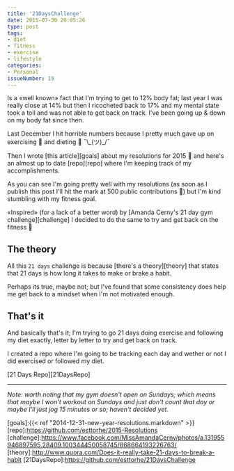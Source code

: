 ```yaml
---
title: '21DaysChallenge'
date: 2015-07-30 20:05:26
type: post
tags:
- diet
- fitness
- exercise
- lifestyle
categories:
- Personal
issueNumber: 19
---
```

Is a «well known» fact that I'm trying to get to 12% body fat; last year I was really close at 14% but then I ricocheted back to 17% and my mental state took a toll and was not able to get back on track. I've been going up & down on my body fat since then.

Last December I hit horrible numbers because I pretty much gave up on exercising 💪 and dieting 🌿 ¯\\\_(ツ)_/¯
<!--more-->
Then I wrote [this article][goals] about my resolutions for 2015 🎉 and here's an almost up to date [repo][repo] where I'm keeping track of my accomplishments.

As you can see I'm going pretty well with my resolutions (as soon as I publish this post I'll hit the mark at 500 public contributions 🎉) but I'm kind stumbling with my fitness goal.

«Inspired» (for a lack of a better word) by [Amanda Cerny's 21 day gym challenge][challenge] I decided to do the same to try and get back on the fitness 🚃

## The theory
All this `21 days` challenge is because [there's a theory][theory] that states that 21 days is how long it takes to make or brake a habit.

Perhaps its true, maybe not; but I've found that some consistency does help me get back to a mindset when I'm not motivated enough.

## That's it
And basically that's it; I'm trying to go 21 days doing exercise and following my diet exactly, letter by letter to try and get back on track.

I created a repo where I'm going to be tracking each day and wether or not I did exercised or followed my diet.

[21 Days Repo][21DaysRepo]

---

_Note: worth noting that my gym doesn't open on Sundays; which means that maybe I won't workout on Sundays and just don't count that day or maybe I'll just jog 15 minutes or so; haven't decided yet._

[goals]:{{< ref "2014-12-31-new-year-resolutions.markdown" >}}
[repo]:https://github.com/esttorhe/2015-Resolutions
[challenge]:https://www.facebook.com/MissAmandaCerny/photos/a.131955946897595.28409.100344450058745/868664193226763/
[theory]:http://www.quora.com/Does-it-really-take-21-days-to-break-a-habit
[21DaysRepo]:https://github.com/esttorhe/21DaysChallenge

